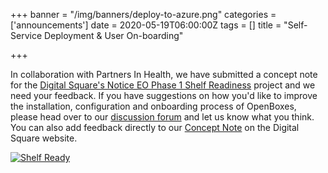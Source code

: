 +++
banner = "/img/banners/deploy-to-azure.png"
categories = ['announcements']
date = 2020-05-19T06:00:00Z
tags = []
title = "Self-Service Deployment & User On-boarding"

+++

In collaboration with Partners In Health, we have submitted a concept note for the
[Digital Square's Notice EO Phase 1 Shelf Readiness](https://applications.digitalsquare.io/notice-e0) 
project and we need your feedback. If you have suggestions on how you'd like to improve the installation, configuration 
and onboarding process of OpenBoxes, please head over to our 
[discussion forum](https://discuss.openboxes.com/t/push-button-deployment-new-user-onboarding/227) 
and let us know what you think. You can also add feedback directly to our [Concept Note](https://applications.digitalsquare.io/content/openboxes-shelf-readiness-project)
on the Digital Square website.

<!--more-->

<a href="/img/banners/deploy-to-azure.png" target="_blank">
    <img src="/img/banners/deploy-to-azure.png" alt="Shelf Ready" class="img-responsive" />
</a>

